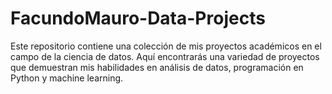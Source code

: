 # FacundoMauro-Data-Projects
Este repositorio contiene una colección de mis proyectos académicos en el campo de la ciencia de datos. Aquí encontrarás una variedad de proyectos que demuestran mis habilidades en análisis de datos, programación en Python y machine learning.
